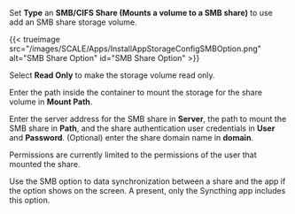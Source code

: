 &NewLine;

Set **Type** an **SMB/CIFS Share (Mounts a volume to a SMB share)** to use add an SMB share storage volume.

{{< trueimage src="/images/SCALE/Apps/InstallAppStorageConfigSMBOption.png" alt="SMB Share Option" id="SMB Share Option" >}}

Select **Read Only** to make the storage volume read only.

Enter the path inside the container to mount the storage for the share volume in **Mount Path**.

Enter the server address for the SMB share in **Server**, the path to mount the SMB share in **Path**, and the share authentication user credentials in **User** and **Password**.
(Optional) enter the share domain name in **domain**.

Permissions are currently limited to the permissions of the user that mounted the share.

Use the SMB option to data synchronization between a share and the app if the option shows on the screen. A present, only the Syncthing app includes this option.
<!-- Commenting this out until I can get it verified with devs/solutions team 
Alternate data streams (metadata), finder colors tags, previews, resource forks, and MacOS metadata is stripped from the share along with file system permissions, but this functionality is undergoing active development and implementation planned for a future TrueNAS SCALE release.-->